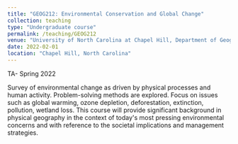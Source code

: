 ```yaml
---
title: "GEOG212: Environmental Conservation and Global Change"
collection: teaching
type: "Undergraduate course"
permalink: /teaching/GEOG212
venue: "University of North Carolina at Chapel Hill, Department of Geography and Environment"
date: 2022-02-01
location: "Chapel Hill, North Carolina"
---
```


TA- Spring 2022

Survey of environmental change as driven by physical processes and human activity. Problem-solving methods are explored. Focus on issues such as global warming, ozone depletion, deforestation, extinction, pollution, wetland loss. This course will provide significant background in physical geography in the context of today's most pressing environmental concerns and with reference to the societal implications and management strategies.
